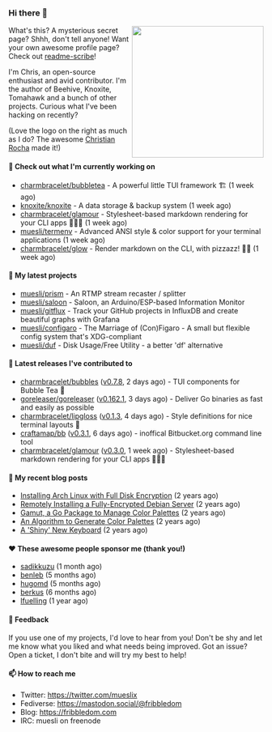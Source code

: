 ### Hi there 👋

<img align="right" src="https://raw.githubusercontent.com/muesli/muesli/master/assets/termenv.png" width="260">

What's this? A mysterious secret page? Shhh, don't tell anyone!
Want your own awesome profile page? Check out [readme-scribe](https://github.com/muesli/readme-scribe)!

I'm Chris, an open-source enthusiast and avid contributor. I'm the author of Beehive, Knoxite, Tomahawk and a bunch
of other projects. Curious what I've been hacking on recently?

(Love the logo on the right as much as I do? The awesome [Christian Rocha](https://github.com/meowgorithm/) made it!)

#### 👷 Check out what I'm currently working on

- [charmbracelet/bubbletea](https://github.com/charmbracelet/bubbletea) - A powerful little TUI framework 🏗 (1 week ago)
- [knoxite/knoxite](https://github.com/knoxite/knoxite) - A data storage &amp; backup system (1 week ago)
- [charmbracelet/glamour](https://github.com/charmbracelet/glamour) - Stylesheet-based markdown rendering for your CLI apps 💇🏻‍♀️ (1 week ago)
- [muesli/termenv](https://github.com/muesli/termenv) - Advanced ANSI style &amp; color support for your terminal applications (1 week ago)
- [charmbracelet/glow](https://github.com/charmbracelet/glow) - Render markdown on the CLI, with pizzazz! 💅🏻 (1 week ago)

#### 🌱 My latest projects

- [muesli/prism](https://github.com/muesli/prism) - An RTMP stream recaster / splitter
- [muesli/saloon](https://github.com/muesli/saloon) - Saloon, an Arduino/ESP-based Information Monitor
- [muesli/gitflux](https://github.com/muesli/gitflux) - Track your GitHub projects in InfluxDB and create beautiful graphs with Grafana
- [muesli/configaro](https://github.com/muesli/configaro) - The Marriage of (Con)Figaro - A small but flexible config system that&#39;s XDG-compliant
- [muesli/duf](https://github.com/muesli/duf) - Disk Usage/Free Utility - a better &#39;df&#39; alternative

#### 🔭 Latest releases I've contributed to

- [charmbracelet/bubbles](https://github.com/charmbracelet/bubbles) ([v0.7.8](https://github.com/charmbracelet/bubbles/releases/tag/v0.7.8), 2 days ago) - TUI components for Bubble Tea 🍡
- [goreleaser/goreleaser](https://github.com/goreleaser/goreleaser) ([v0.162.1](https://github.com/goreleaser/goreleaser/releases/tag/v0.162.1), 3 days ago) - Deliver Go binaries as fast and easily as possible
- [charmbracelet/lipgloss](https://github.com/charmbracelet/lipgloss) ([v0.1.3](https://github.com/charmbracelet/lipgloss/releases/tag/v0.1.3), 4 days ago) - Style definitions for nice terminal layouts 👄
- [craftamap/bb](https://github.com/craftamap/bb) ([v0.3.1](https://github.com/craftamap/bb/releases/tag/v0.3.1), 6 days ago) - inoffical Bitbucket.org command line tool
- [charmbracelet/glamour](https://github.com/charmbracelet/glamour) ([v0.3.0](https://github.com/charmbracelet/glamour/releases/tag/v0.3.0), 1 week ago) - Stylesheet-based markdown rendering for your CLI apps 💇🏻‍♀️

#### 📜 My recent blog posts

- [Installing Arch Linux with Full Disk Encryption](https://fribbledom.com/posts/encrypted-arch-install/) (2 years ago)
- [Remotely Installing a Fully-Encrypted Debian Server](https://fribbledom.com/posts/encrypted-remote-debian-install/) (2 years ago)
- [Gamut, a Go Package to Manage Color Palettes](https://fribbledom.com/posts/gamut-package-to-handle-color-palettes/) (2 years ago)
- [An Algorithm to Generate Color Palettes](https://fribbledom.com/posts/an-algorithm-to-generate-color-palettes/) (2 years ago)
- [A &#39;Shiny&#39; New Keyboard](https://fribbledom.com/posts/a-shiny-new-keyboard/) (2 years ago)

#### ❤️ These awesome people sponsor me (thank you!)

- [sadikkuzu](https://github.com/sadikkuzu) (1 month ago)
- [benleb](https://github.com/benleb) (5 months ago)
- [hugomd](https://github.com/hugomd) (5 months ago)
- [berkus](https://github.com/berkus) (6 months ago)
- [lfuelling](https://github.com/lfuelling) (1 year ago)

#### 💬 Feedback

If you use one of my projects, I'd love to hear from you! Don't be shy and let me know what you liked
and what needs being improved. Got an issue? Open a ticket, I don't bite and will try my best to help!

#### 📫 How to reach me

- Twitter: https://twitter.com/mueslix
- Fediverse: https://mastodon.social/@fribbledom
- Blog: https://fribbledom.com
- IRC: muesli on freenode
